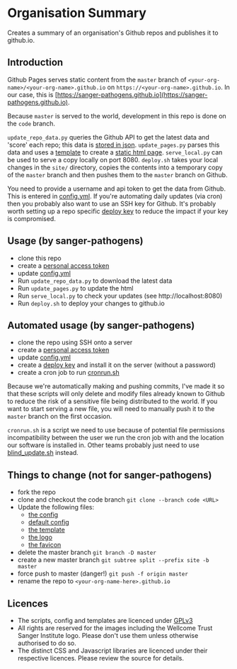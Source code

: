# Organisation Summary

Creates a summary of an organisation's Github repos and
publishes it to github.io.

## Introduction

Github Pages serves static content from the `master` branch of
`<your-org-name>/<your-org-name>.github.io` on `https://<your-org-name>.github.io`.
In our case, this is [https://sanger-pathogens.github.io](https://sanger-pathogens.github.io).

Because `master` is served to the world, development in this repo is done on the `code` branch.

`update_repo_data.py` queries the Github API to get the latest data and 'score'
each repo; this data is [stored in json](site/data/all.json).
`update_pages.py` parses this data and uses a [template](templates/index.html) to
create a [static html page](site/index.html).
`serve_local.py` can be used to serve a copy locally on port 8080.
`deploy.sh` takes your local changes in the `site/` directory, copies the contents
into a temporary copy of the `master` branch and then pushes them to the `master`
branch on Github.

You need to provide a username and api token to get the data from Github.  This is
entered in [config.yml](config.yml).  If you're automating daily updates (via cron)
then you probably also want to use an SSH key for Github.  It's probably worth setting
up a repo specific [deploy key](https://developer.github.com/guides/managing-deploy-keys/#deploy-keys)
to reduce the impact if your key is compromised.

## Usage (by sanger-pathogens)

- clone this repo
- create a [personal access token](https://github.com/settings/tokens)
- update [config.yml](config.yml)
- Run `update_repo_data.py` to download the latest data
- Run `update_pages.py` to update the html		
- Run `serve_local.py` to check your updates (see http://localhost:8080)
- Run `deploy.sh` to deploy your changes to github.io

## Automated usage (by sanger-pathogens)

- clone the repo using SSH onto a server
- create a [personal access token](https://github.com/settings/tokens)
- update [config.yml](config.yml)
- create a [deploy key](https://developer.github.com/guides/managing-deploy-keys/#deploy-keys) and install it on the server (without a password)
- create a cron job to run [cronrun.sh](./scripts/cronrun.sh)

Because we're automatically making and pushing commits, I've made it so that these scripts will
only delete and modify files already known to Github to reduce the risk of a sensitive file
being distributed to the world.  If you want to start serving a new file, you will need to
manually push it to the `master` branch on the first occasion.

`cronrun.sh` is a script we need to use because of potential file permissions incompatibility
between the user we run the cron job with and the location our software is installed in.
Other teams probably just need to use [blind_update.sh](scripts/blind_update.sh) instead.

## Things to change (not for sanger-pathogens)

- fork the repo
- clone and checkout the code branch `git clone --branch code <URL>`
- Update the following files:
  - [the config](config.yml)
  - [default config](config/)
  - [the template](templates/index.html)
  - [the logo](site/assets/img/logo.png)
  - [the favicon](site/favicon.ico)
- delete the master branch `git branch -D master`
- create a new master branch `git subtree split --prefix site -b master`
- force push to master (danger!) `git push -f origin master`
- rename the repo to `<your-org-name-here>.github.io`

## Licences

- The scripts, config and templates are licenced under [GPLv3](licences/GPL-LICENCE)
- All rights are reserved for the images including the Wellcome Trust Sanger Institute logo.  Please don't use them unless otherwise authorised to do so.
- The distinct CSS and Javascript libraries are licenced under their respective licences.  Please review the source for details.
